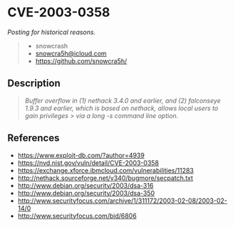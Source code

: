 # CVE-2003-0358

_Posting for historical reasons._

> * snowcrash
> * snowcra5h@icloud.com
> * https://github.com/snowcra5h/

## Description
> _Buffer overflow in (1) nethack 3.4.0 and earlier, and (2) falconseye 1.9.3 and earlier, which is based on nethack, allows local users to gain privileges > via a long -s command line option._

## References
- https://www.exploit-db.com/?author=4939
- https://nvd.nist.gov/vuln/detail/CVE-2003-0358
- https://exchange.xforce.ibmcloud.com/vulnerabilities/11283
- http://nethack.sourceforge.net/v340/bugmore/secpatch.txt
- http://www.debian.org/security/2003/dsa-316
- http://www.debian.org/security/2003/dsa-350
- http://www.securityfocus.com/archive/1/311172/2003-02-08/2003-02-14/0
- http://www.securityfocus.com/bid/6806
